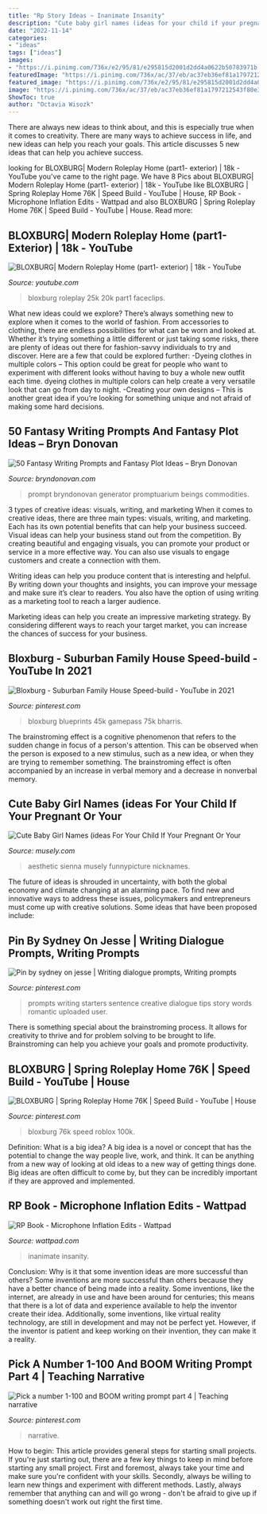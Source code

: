 ```yaml
---
title: "Rp Story Ideas ~ Inanimate Insanity"
description: "Cute baby girl names (ideas for your child if your pregnant or your"
date: "2022-11-14"
categories:
- "ideas"
tags: ["ideas"]
images:
- "https://i.pinimg.com/736x/e2/95/81/e295815d2001d2dd4a0622b50783971b.jpg"
featuredImage: "https://i.pinimg.com/736x/ac/37/eb/ac37eb36ef81a1797212543f80e31fa6.jpg"
featured_image: "https://i.pinimg.com/736x/e2/95/81/e295815d2001d2dd4a0622b50783971b.jpg"
image: "https://i.pinimg.com/736x/ac/37/eb/ac37eb36ef81a1797212543f80e31fa6.jpg"
ShowToc: true
author: "Octavia Wisozk"
---
```



There are always new ideas to think about, and this is especially true when it comes to creativity. There are many ways to achieve success in life, and new ideas can help you reach your goals. This article discusses 5 new ideas that can help you achieve success.

	

		
looking for BLOXBURG| Modern Roleplay Home (part1- exterior) | 18k - YouTube you've came to the right page. We have 8 Pics about BLOXBURG| Modern Roleplay Home (part1- exterior) | 18k - YouTube like BLOXBURG | Spring Roleplay Home 76K | Speed Build - YouTube | House, RP Book - Microphone Inflation Edits - Wattpad and also BLOXBURG | Spring Roleplay Home 76K | Speed Build - YouTube | House. Read more:
		
    
## BLOXBURG| Modern Roleplay Home (part1- Exterior) | 18k - YouTube

<img loading=lazy src="https://i.ytimg.com/vi/GaV6TAhK1xY/maxresdefault.jpg" onerror="this.onerror=null;this.src='https://tse2.mm.bing.net/th?id=OIP.IgyeIFYEvvqWji8-QCMP-wHaEK&amp;pid=15.1';" alt="BLOXBURG| Modern Roleplay Home (part1- exterior) | 18k - YouTube">

_Source: youtube.com_

>bloxburg roleplay 25k 20k part1 faceclips. 

	

What new ideas could we explore?
There’s always something new to explore when it comes to the world of fashion. From accessories to clothing, there are endless possibilities for what can be worn and looked at. Whether it’s trying something a little different or just taking some risks, there are plenty of ideas out there for fashion-savvy individuals to try and discover. Here are a few that could be explored further: 
-Dyeing clothes in multiple colors – This option could be great for people who want to experiment with different looks without having to buy a whole new outfit each time. dyeing clothes in multiple colors can help create a very versatile look that can go from day to night. 
-Creating your own designs – This is another great idea if you’re looking for something unique and not afraid of making some hard decisions.

    
## 50 Fantasy Writing Prompts And Fantasy Plot Ideas – Bryn Donovan

<img loading=lazy src="https://www.bryndonovan.com/wp-content/uploads/2017/03/fantasy-writing-prompt-23.jpg" onerror="this.onerror=null;this.src='https://tse3.mm.bing.net/th?id=OIP.wwCRREI3fpqz-88jeZ3iYQHaLG&amp;pid=15.1';" alt="50 Fantasy Writing Prompts and Fantasy Plot Ideas – Bryn Donovan">

_Source: bryndonovan.com_

>prompt bryndonovan generator promptuarium beings commodities. 

	

3 types of creative ideas: visuals, writing, and marketing
When it comes to creative ideas, there are three main types: visuals, writing, and marketing. Each has its own potential benefits that can help your business succeed.
Visual ideas can help your business stand out from the competition. By creating beautiful and engaging visuals, you can promote your product or service in a more effective way. You can also use visuals to engage customers and create a connection with them.

Writing ideas can help you produce content that is interesting and helpful. By writing down your thoughts and insights, you can improve your message and make sure it’s clear to readers. You also have the option of using writing as a marketing tool to reach a larger audience.

Marketing ideas can help you create an impressive marketing strategy. By considering different ways to reach your target market, you can increase the chances of success for your business.

    
## Bloxburg - Suburban Family House Speed-build - YouTube In 2021

<img loading=lazy src="https://i.pinimg.com/736x/e2/95/81/e295815d2001d2dd4a0622b50783971b.jpg" onerror="this.onerror=null;this.src='https://tse3.mm.bing.net/th?id=OIP.MQ-TdeoHDV-TffUfX64qCgHaFj&amp;pid=15.1';" alt="Bloxburg - Suburban Family House Speed-build - YouTube in 2021">

_Source: pinterest.com_

>bloxburg blueprints 45k gamepass 75k bharris. 

	

The brainstroming effect is a cognitive phenomenon that refers to the sudden change in focus of a person's attention. This can be observed when the person is exposed to a new stimulus, such as a new idea, or when they are trying to remember something. The brainstroming effect is often accompanied by an increase in verbal memory and a decrease in nonverbal memory.

    
## Cute Baby Girl Names (ideas For Your Child If Your Pregnant Or Your

<img loading=lazy src="https://media.musely.com/u/fa3fcdb6-0ebe-45c7-a86a-46581d2e179c.jpg" onerror="this.onerror=null;this.src='https://tse1.mm.bing.net/th?id=OIP.L2dtPnPuP2USeNqxtgsX1AHaES&amp;pid=15.1';" alt="Cute Baby Girl Names (ideas For Your Child If Your Pregnant Or Your">

_Source: musely.com_

>aesthetic sienna musely funnypicture nicknames. 

	

The future of ideas is shrouded in uncertainty, with both the global economy and climate changing at an alarming pace. To find new and innovative ways to address these issues, policymakers and entrepreneurs must come up with creative solutions. Some ideas that have been proposed include: 

    
## Pin By Sydney On Jesse | Writing Dialogue Prompts, Writing Prompts

<img loading=lazy src="https://i.pinimg.com/736x/3b/dd/4a/3bdd4a14f64712c9ccb54e2b82d79bc3.jpg" onerror="this.onerror=null;this.src='https://tse1.mm.bing.net/th?id=OIP.85plt_Z8u6YyNO-BHz6lYAHaMw&amp;pid=15.1';" alt="Pin by sydney on jesse | Writing dialogue prompts, Writing prompts">

_Source: pinterest.com_

>prompts writing starters sentence creative dialogue tips story words romantic uploaded user. 

	

There is something special about the brainstroming process. It allows for creativity to thrive and for problem solving to be brought to life. Brainstroming can help you achieve your goals and promote productivity.

    
## BLOXBURG | Spring Roleplay Home 76K | Speed Build - YouTube | House

<img loading=lazy src="https://i.pinimg.com/736x/ac/37/eb/ac37eb36ef81a1797212543f80e31fa6.jpg" onerror="this.onerror=null;this.src='https://tse4.mm.bing.net/th?id=OIP.2kDfp3p7920xaeH6eJbVqgHaFj&amp;pid=15.1';" alt="BLOXBURG | Spring Roleplay Home 76K | Speed Build - YouTube | House">

_Source: pinterest.com_

>bloxburg 76k speed roblox 100k. 

	

Definition: What is a big idea?
A big idea is a novel or concept that has the potential to change the way people live, work, and think. It can be anything from a new way of looking at old ideas to a new way of getting things done. Big ideas are often difficult to come by, but they can be incredibly important if they are approved and implemented.

    
## RP Book - Microphone Inflation Edits - Wattpad

<img loading=lazy src="https://a.wattpad.com/cover/109883848-288-k935329.jpg" onerror="this.onerror=null;this.src='https://tse3.mm.bing.net/th?id=OIP.4BlCK2XZNqiIjCzwwsKJjgAAAA&amp;pid=15.1';" alt="RP Book - Microphone Inflation Edits - Wattpad">

_Source: wattpad.com_

>inanimate insanity. 

	

Conclusion: Why is it that some invention ideas are more successful than others?
Some inventions are more successful than others because they have a better chance of being made into a reality. Some inventions, like the internet, are already in use and have been around for centuries; this means that there is a lot of data and experience available to help the inventor create their idea. Additionally, some inventions, like virtual reality technology, are still in development and may not be perfect yet. However, if the inventor is patient and keep working on their invention, they can make it a reality.

    
## Pick A Number 1-100 And BOOM Writing Prompt Part 4 | Teaching Narrative

<img loading=lazy src="https://i.pinimg.com/originals/ba/24/0f/ba240f195affb08129c4c97419b5e7f7.jpg" onerror="this.onerror=null;this.src='https://tse3.mm.bing.net/th?id=OIP.VTiGn-VDliuYE5htpH5ozgHaM5&amp;pid=15.1';" alt="Pick a number 1-100 and BOOM writing prompt part 4 | Teaching narrative">

_Source: pinterest.com_

>narrative. 

	

How to begin: This article provides general steps for starting small projects.
If you're just starting out, there are a few key things to keep in mind before starting any small project. First and foremost, always take your time and make sure you're confident with your skills. Secondly, always be willing to learn new things and experiment with different methods. Lastly, always remember that anything can and will go wrong - don't be afraid to give up if something doesn't work out right the first time.

